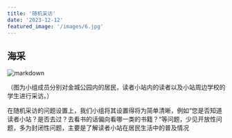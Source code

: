 ```yaml
---
title: '随机采访'
date: '2023-12-12'
featured_image: '/images/6.jpg'
---
```


## 海采

![markdown](/images/6.jpg)

（图为小组成员分别对金城公园内的居民，读者小站内的读者以及小站周边学校的学生进行采访。）

在随机采访的问题设置上，我们小组将其设置得将为简单清晰，例如“您是否知道读者小站？是否去过？去看书的话偏向看哪一类的书籍？“等问题，少见开放性问题，多为封闭性问题，主要是了解读者小站在居民生活中的普及情况